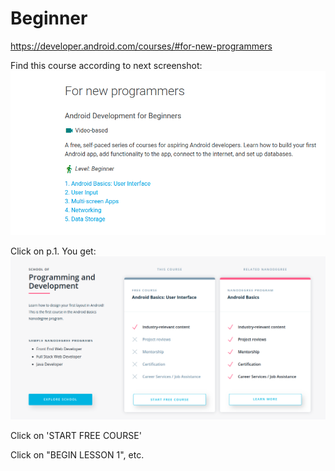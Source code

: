 # Beginner
https://developer.android.com/courses/#for-new-programmers

Find this course according to next screenshot:
![alt text][courses]

[courses]: https://github.com/vadis2/helper/blob/master/public/android/1.png "For beginners"

Click on p.1. You get:
![alt text][screen2]

[screen2]: https://github.com/vadis2/helper/blob/master/public/android/2.png "Click on 'START FREE COURSE'"

Click on 'START FREE COURSE'

Click on "BEGIN LESSON 1", etc.



